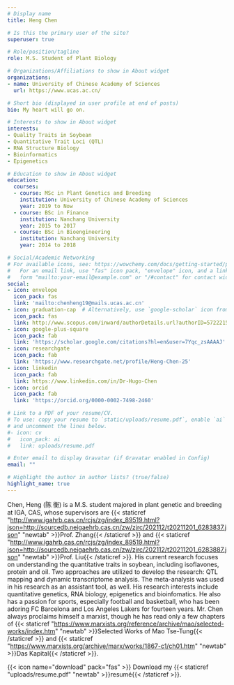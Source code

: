 ```yaml
---
# Display name
title: Heng Chen

# Is this the primary user of the site?
superuser: true

# Role/position/tagline
role: M.S. Student of Plant Biology

# Organizations/Affiliations to show in About widget
organizations:
- name: University of Chinese Academy of Sciences
  url: https://www.ucas.ac.cn/

# Short bio (displayed in user profile at end of posts)
bio: My heart will go on.

# Interests to show in About widget
interests:
- Quality Traits in Soybean
- Quantitative Trait Loci (QTL)
- RNA Structure Biology
- Bioinformatics
- Epigenetics

# Education to show in About widget
education:
  courses:
  - course: MSc in Plant Genetics and Breeding
    institution: University of Chinese Academy of Sciences
    year: 2019 to Now
  - course: BSc in Finance
    institution: Nanchang University
    year: 2015 to 2017
  - course: BSc in Bioengineering
    institution: Nanchang University
    year: 2014 to 2018

# Social/Academic Networking
# For available icons, see: https://wowchemy.com/docs/getting-started/page-builder/#icons
#   For an email link, use "fas" icon pack, "envelope" icon, and a link in the
#   form "mailto:your-email@example.com" or "/#contact" for contact widget.
social:
- icon: envelope
  icon_pack: fas
  link: 'mailto:chenheng19@mails.ucas.ac.cn'
- icon: graduation-cap  # Alternatively, use `google-scholar` icon from `ai` icon pack
  icon_pack: fas
  link: http://www.scopus.com/inward/authorDetails.url?authorID=57222151727&partnerID=MN8TOARS
- icon: google-plus-square
  icon_pack: fab
  link: 'https://scholar.google.com/citations?hl=en&user=7Yqc_zsAAAAJ'
- icon: researchgate
  icon_pack: fab
  link: 'https://www.researchgate.net/profile/Heng-Chen-25'
- icon: linkedin
  icon_pack: fab
  link: https://www.linkedin.com/in/Dr-Hugo-Chen
- icon: orcid
  icon_pack: fab
  link: 'https://orcid.org/0000-0002-7498-2460'

# Link to a PDF of your resume/CV.
# To use: copy your resume to `static/uploads/resume.pdf`, enable `ai` icons in `params.toml`, 
# and uncomment the lines below.
#- icon: cv
#   icon_pack: ai
#   link: uploads/resume.pdf

# Enter email to display Gravatar (if Gravatar enabled in Config)
email: ""

# Highlight the author in author lists? (true/false)
highlight_name: true
---
```


Chen, Heng (陈  衡) is a M.S. student majored in plant genetic and breeding at IGA, CAS, whose supervisors are {{< staticref "http://www.igahrb.cas.cn/rcjs/zg/index_89519.html?json=http://sourcedb.neigaehrb.cas.cn/zw/zjrc/202112/t20211201_6283837.json" "newtab" >}}Prof. Zhang{{< /staticref >}} and {{< staticref "http://www.igahrb.cas.cn/rcjs/zg/index_89519.html?json=http://sourcedb.neigaehrb.cas.cn/zw/zjrc/202112/t20211201_6283887.json" "newtab" >}}Prof. Liu{{< /staticref >}}. His current research focuses on understanding the quantitative traits in soybean, including isoflavones, protein and oil. Two approaches are utilized to develop the research: QTL mapping and dynamic transcriptome analysis. The meta-analysis was used in his research as an assistant tool, as well. His research interests include quantitative genetics, RNA biology, epigenetics and bioinfomatics. He also has a passion for sports, especially football and basketball, who has been adoring FC Barcelona and Los Angeles Lakers for fourteen years. Mr. Chen always proclaims himself a marxist, though he has read only a few chapters of {{< staticref "https://www.marxists.org/reference/archive/mao/selected-works/index.htm" "newtab" >}}Selected Works of Mao Tse-Tung{{< /staticref >}} and {{< staticref "https://www.marxists.org/archive/marx/works/1867-c1/ch01.htm" "newtab" >}}Das Kapital{{< /staticref >}}.

{{< icon name="download" pack="fas" >}} Download my {{< staticref "uploads/resume.pdf" "newtab" >}}resumé{{< /staticref >}}.
